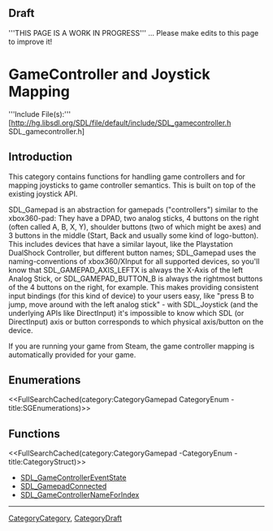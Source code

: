 
## Draft

'''THIS PAGE IS A WORK IN PROGRESS''' ... Please make edits to this page to improve it!


# GameController and Joystick Mapping

'''Include File(s):''' [http://hg.libsdl.org/SDL/file/default/include/SDL_gamecontroller.h SDL_gamecontroller.h]





## Introduction

This category contains functions for handling game controllers and for mapping joysticks to game controller semantics. This is built on top of the existing joystick API.

SDL_Gamepad is an abstraction for gamepads ("controllers") similar to the  xbox360-pad: They have a DPAD, two analog sticks, 4 buttons on the right (often called A, B, X, Y), shoulder buttons (two of which might be axes) and 3 buttons in the middle (Start, Back and usually some kind of logo-button).<br/>
This includes devices that have a similar layout, like the Playstation DualShock Controller, but different button names; SDL_Gamepad uses the naming-conventions of xbox360/XInput for all supported devices, so you'll know that SDL_GAMEPAD_AXIS_LEFTX is always the X-Axis of the left Analog Stick, or SDL_GAMEPAD_BUTTON_B is always the rightmost buttons of the 4 buttons on the right, for example.
This makes providing consistent input bindings (for this kind of device) to your users easy, like "press B to jump, move around with the left analog stick" - with SDL_Joystick (and the underlying APIs like DirectInput) it's impossible to know which SDL (or DirectInput) axis or button corresponds to which physical axis/button on the device.

If you are running your game from Steam, the game controller mapping is automatically provided for your game.

## Enumerations
<<FullSearchCached(category:CategoryGamepad CategoryEnum -title:SGEnumerations)>>


<!-- #== Structures == -->
<!-- #<<FullSearchCached(category:CategoryGamepad CategoryStruct -title:SGStructures)>> -->


## Functions
<<FullSearchCached(category:CategoryGamepad -CategoryEnum -title:CategoryStruct)>>

<!-- BEGIN CATEGORY LIST -->
- [SDL_GameControllerEventState](SDL_GameControllerEventState)
- [SDL_GamepadConnected](SDL_GamepadConnected)
- [SDL_GameControllerNameForIndex](SDL_GameControllerNameForIndex)
<!-- END CATEGORY LIST -->

----
[CategoryCategory](CategoryCategory), [CategoryDraft](CategoryDraft)

